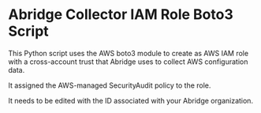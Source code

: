 # Abridge Collector IAM Role Boto3 Script

This Python script uses the AWS boto3 module to create as AWS IAM role with a
cross-account trust that Abridge uses to collect AWS configuration data.

It assigned the AWS-managed SecurityAudit policy to the role.

It needs to be edited with the ID associated with your Abridge organization.
